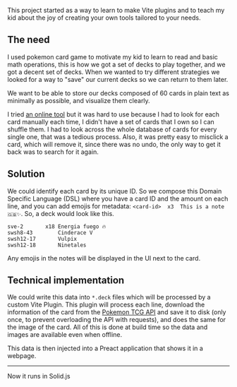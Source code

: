 This project started as a way to learn to make Vite plugins and to teach my kid about the joy of creating your own tools tailored to your needs.

## The need

I used pokemon card game to motivate my kid to learn to read and basic math operations, this is how we got a set of decks to play together, and we got a decent set of decks.
When we wanted to try different strategies we looked for a way to "save" our current decks so we can return to them later.

We want to be able to store our decks composed of 60 cards in plain text as minimally as possible, and visualize them clearly.

I tried [an online tool][1] but it was hard to use because I had to look for each card manually each time, I didn't have a set of cards that I own so I can shuffle them. I had to look across the whole database of cards for every single one, that was a tedious process. Also, it was pretty easy to misclick a card, which will remove it, since there was no undo, the only way to get it back was to search for it again.

## Solution

We could identify each card by its unique ID. So we compose this Domain Specific Language (DSL) where you have a card ID and the amount on each line, and you can add emojis for metadata: `<card-id>  x3  This is a note 🇬🇧✨`. So, a deck would look like this.

```
sve-2       x18 Energia fuego 🔥
swsh8-43        Cinderace V
swsh12-17       Vulpix
swsh12-18       Ninetales
```

Any emojis in the notes will be displayed in the UI next to the card.

## Technical implementation

We could write this data into `*.deck` files which will be processed by a custom Vite Plugin.
This plugin will process each line, download the information of the card from the [Pokemon TCG API][2] and save it to disk (only once, to prevent overloading the API with requests), and does the same for the image of the card.
All of this is done at build time so the data and images are available even when offline.

This data is then injected into a Preact application that shows it in a webpage.

[1]: https://pokemoncard.io/deckbuilder/
[2]: https://pokemontcg.io/

---

Now it runs in Solid.js

